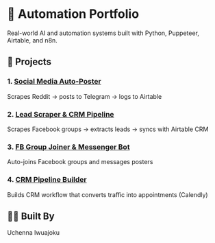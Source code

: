 
# 🧠 Automation Portfolio

Real-world AI and automation systems built with Python, Puppeteer, Airtable, and n8n.

## 📌 Projects

### 1. [Social Media Auto-Poster](./social-media-auto-poster/)
Scrapes Reddit → posts to Telegram → logs to Airtable

### 2. [Lead Scraper & CRM Pipeline](./lead-scraper-crm-pipeline/)
Scrapes Facebook groups → extracts leads → syncs with Airtable CRM

### 3. [FB Group Joiner & Messenger Bot](./group-joiner-messenger/)
Auto-joins Facebook groups and messages posters

### 4. [CRM Pipeline Builder](./crm-pipeline-builder/)
Builds CRM workflow that converts traffic into appointments (Calendly)

## 👨‍💻 Built By
Uchenna Iwuajoku

